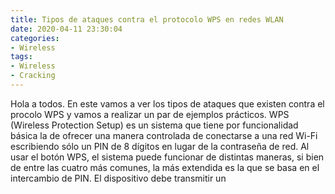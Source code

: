 ```yaml
---
title: Tipos de ataques contra el protocolo WPS en redes WLAN
date: 2020-04-11 23:30:04
categories:
- Wireless
tags:
- Wireless
- Cracking
---
```


Hola a todos. En este vamos a ver los tipos de ataques que existen contra el procolo WPS y vamos a realizar un par de ejemplos prácticos. WPS (Wireless Protection Setup) es un sistema que tiene por funcionalidad básica la de ofrecer una manera controlada de conectarse a una red Wi-Fi escribiendo sólo un PIN de 8 dígitos en lugar de la contraseña de red. Al usar el botón WPS, el sistema puede funcionar de distintas maneras, si bien de entre las cuatro más comunes, la más extendida es la que se basa en el intercambio de PIN. El dispositivo debe transmitir un
